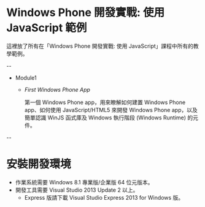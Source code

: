 # Windows Phone 開發實戰: 使用 JavaScript 範例

這裡放了所有在「Windows Phone 開發實戰: 使用 JavaScript」課程中所有的教學範例。

--

  - Module1
	  - *First Windows Phone App*
		
		第一個 Windows Phone app，用來瞭解如何建置 Windows Phone app、如何使用 JavaScript/HTML5 來開發 Windows Phone app，以及簡單認識 WinJS 函式庫及 Windows 執行階段 (Windows Runtime) 的元件。

--

# 安裝開發環境

  - 作業系統需要 Windows 8.1 專業版/企業版 64 位元版本。
  - 開發工具需要 Visual Studio 2013 Update 2 以上。
	  - Express 版請下載 Visual Studio Express 2013 for Windows 版。